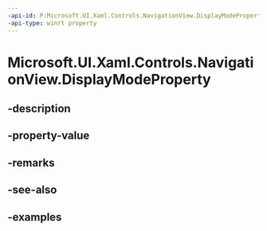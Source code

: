 ```yaml
---
-api-id: P:Microsoft.UI.Xaml.Controls.NavigationView.DisplayModeProperty
-api-type: winrt property
---
```


<!-- Property syntax.
public DependencyProperty DisplayModeProperty { get; }
-->

# Microsoft.UI.Xaml.Controls.NavigationView.DisplayModeProperty

## -description

## -property-value

## -remarks

## -see-also

## -examples

